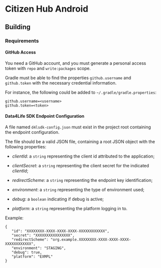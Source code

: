 # Citizen Hub Android

## Building

### Requirements

#### GitHub Access

You need a GitHub account, and you must generate a personal access token with `repo` and `write:packages` scope.

Gradle must be able to find the properties `github.username` and `github.token` with the necessary credential information.

For instance, the following could be added to `~/.gradle/gradle.properties`:

```
github.username=<username>
github.token=<token>
```

#### Data4Life SDK Endpoint Configuration

 A file named `d4lsdk-config.json` must exist in the project root containing the endpoint configuration.
 
 The file should be a valid JSON file, containing a root JSON object with the following properties:
 
 - *clientId*: a `string` representing the client id attributed to the application;
 
 - *clientSecret*: a `string` representing the client secret for the indicated *clientId*;
 
 - *redirectScheme*: a `string` representing the endpoint key identification;
 
 - *environment*: a `string` representing the type of environment used;
 
 - *debug*: a `boolean` indicating if debug is active;
 
 - *platform*: a `string` representing the platform logging in to.
 
 Example:
 
 ```
{
    "id": "XXXXXXXX-XXXX-XXXX-XXXX-XXXXXXXXXXXX",
    "secret": "XXXXXXXXXXXXXXXX",
    "redirectScheme": "org.example.XXXXXXXX-XXXX-XXXX-XXXX-XXXXXXXXXXXX",
    "environment": "STAGING",
    "debug": true,
    "platform": "EXMPL"
}
```


